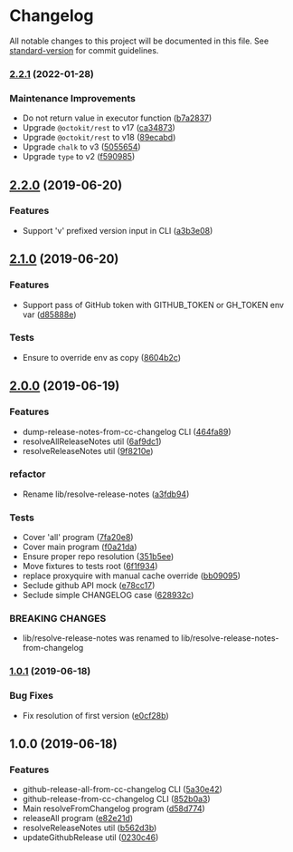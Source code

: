 # Changelog

All notable changes to this project will be documented in this file. See [standard-version](https://github.com/conventional-changelog/standard-version) for commit guidelines.

### [2.2.1](https://github.com/medikoo/gh-release-from-cc-changelog/compare/v2.2.0...v2.2.1) (2022-01-28)

### Maintenance Improvements

- Do not return value in executor function ([b7a2837](https://github.com/medikoo/gh-release-from-cc-changelog/commit/b7a283752d1721de3a220a0de380ece606032638))
- Upgrade `@octokit/rest` to v17 ([ca34873](https://github.com/medikoo/gh-release-from-cc-changelog/commit/ca348736bac5df44945148f729ae88d7f6529e9f))
- Upgrade `@octokit/rest` to v18 ([89ecabd](https://github.com/medikoo/gh-release-from-cc-changelog/commit/89ecabda4c1351053ed931576aa5001a65086b92))
- Upgrade `chalk` to v3 ([5055654](https://github.com/medikoo/gh-release-from-cc-changelog/commit/5055654f3134a6c10504e4ff173e6149716c2ef6))
- Upgrade `type` to v2 ([f590985](https://github.com/medikoo/gh-release-from-cc-changelog/commit/f59098579cc87f1755c529bc4087a7ae1f3341e5))

## [2.2.0](https://github.com/medikoo/gh-release-from-cc-changelog/compare/v2.1.0...v2.2.0) (2019-06-20)

### Features

- Support 'v' prefixed version input in CLI ([a3b3e08](https://github.com/medikoo/gh-release-from-cc-changelog/commit/a3b3e08))

## [2.1.0](https://github.com/medikoo/gh-release-from-cc-changelog/compare/v2.0.0...v2.1.0) (2019-06-20)

### Features

- Support pass of GitHub token with GITHUB_TOKEN or GH_TOKEN env var ([d85888e](https://github.com/medikoo/gh-release-from-cc-changelog/commit/d85888e))

### Tests

- Ensure to override env as copy ([8604b2c](https://github.com/medikoo/gh-release-from-cc-changelog/commit/8604b2c))

## [2.0.0](https://github.com/medikoo/gh-release-from-cc-changelog/compare/v1.0.1...v2.0.0) (2019-06-19)

### Features

- dump-release-notes-from-cc-changelog CLI ([464fa89](https://github.com/medikoo/gh-release-from-cc-changelog/commit/464fa89))
- resolveAllReleaseNotes util ([6af9dc1](https://github.com/medikoo/gh-release-from-cc-changelog/commit/6af9dc1))
- resolveReleaseNotes util ([9f8210e](https://github.com/medikoo/gh-release-from-cc-changelog/commit/9f8210e))

### refactor

- Rename lib/resolve-release-notes ([a3fdb94](https://github.com/medikoo/gh-release-from-cc-changelog/commit/a3fdb94))

### Tests

- Cover 'all' program ([7fa20e8](https://github.com/medikoo/gh-release-from-cc-changelog/commit/7fa20e8))
- Cover main program ([f0a21da](https://github.com/medikoo/gh-release-from-cc-changelog/commit/f0a21da))
- Ensure proper repo resolution ([351b5ee](https://github.com/medikoo/gh-release-from-cc-changelog/commit/351b5ee))
- Move fixtures to tests root ([6f1f934](https://github.com/medikoo/gh-release-from-cc-changelog/commit/6f1f934))
- replace proxyquire with manual cache override ([bb09095](https://github.com/medikoo/gh-release-from-cc-changelog/commit/bb09095))
- Seclude github API mock ([e78cc17](https://github.com/medikoo/gh-release-from-cc-changelog/commit/e78cc17))
- Seclude simple CHANGELOG case ([628932c](https://github.com/medikoo/gh-release-from-cc-changelog/commit/628932c))

### BREAKING CHANGES

- lib/resolve-release-notes was renamed to lib/resolve-release-notes-from-changelog

### [1.0.1](https://github.com/medikoo/gh-release-from-cc-changelog/compare/v1.0.0...v1.0.1) (2019-06-18)

### Bug Fixes

- Fix resolution of first version ([e0cf28b](https://github.com/medikoo/gh-release-from-cc-changelog/commit/e0cf28b))

## 1.0.0 (2019-06-18)

### Features

- github-release-all-from-cc-changelog CLI ([5a30e42](https://github.com/medikoo/gh-release-from-cc-changelog/commit/5a30e42))
- github-release-from-cc-changelog CLI ([852b0a3](https://github.com/medikoo/gh-release-from-cc-changelog/commit/852b0a3))
- Main resolveFromChangelog program ([d58d774](https://github.com/medikoo/gh-release-from-cc-changelog/commit/d58d774))
- releaseAll program ([e82e21d](https://github.com/medikoo/gh-release-from-cc-changelog/commit/e82e21d))
- resolveReleaseNotes util ([b562d3b](https://github.com/medikoo/gh-release-from-cc-changelog/commit/b562d3b))
- updateGithubRelease util ([0230c46](https://github.com/medikoo/gh-release-from-cc-changelog/commit/0230c46))
